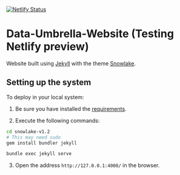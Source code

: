 [![Netlify Status](https://api.netlify.com/api/v1/badges/feb14f30-06e6-466e-bf0a-001544382bd7/deploy-status)](https://app.netlify.com/sites/majestic-souffle-d006f2/deploys)

# Data-Umbrella-Website (Testing Netlify preview)

Website built using [Jekyll](https://jekyllrb.com/docs/) with the theme [Snowlake](https://jekyllthemes.io/theme/snowlake-website-jekyll-theme).
## Setting up the system

To deploy in your local system:

1. Be sure you have installed the [requirements](https://jekyllrb.com/docs/installation/#requirements). 

2. Execute the following commands:

```sh
cd snowlake-v1.2
# This may need sudo
gem install bundler jekyll

bundle exec jekyll serve
```
3. Open the address `http://127.0.0.1:4000/` in the browser.

